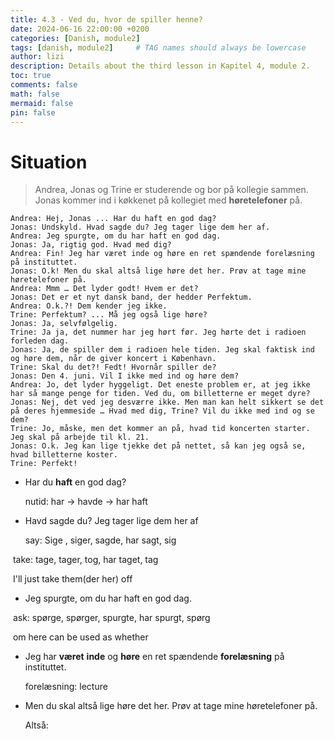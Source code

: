 ```yaml
---
title: 4.3 - Ved du, hvor de spiller henne?
date: 2024-06-16 22:00:00 +0200
categories: [Danish, module2]
tags: [danish, module2]     # TAG names should always be lowercase
author: lizi
description: Details about the third lesson in Kapitel 4, module 2.
toc: true
comments: false
math: false
mermaid: false
pin: false
---
```

# Situation

> Andrea, Jonas og Trine er studerende og bor på kollegie sammen. Jonas kommer ind i køkkenet på kollegiet med **høretelefoner** på.

```
Andrea: Hej, Jonas ... Har du haft en god dag?
Jonas: Undskyld. Hvad sagde du? Jeg tager lige dem her af.
Andrea: Jeg spurgte, om du har haft en god dag.
Jonas: Ja, rigtig god. Hvad med dig?
Andrea: Fin! Jeg har været inde og høre en ret spændende forelæsning på instituttet.
Jonas: O.k! Men du skal altså lige høre det her. Prøv at tage mine høretelefoner på.
Andrea: Mmm … Det lyder godt! Hvem er det?
Jonas: Det er et nyt dansk band, der hedder Perfektum.
Andrea: O.k.?! Dem kender jeg ikke.
Trine: Perfektum? ... Må jeg også lige høre?
Jonas: Ja, selvfølgelig.
Trine: Ja ja, det nummer har jeg hørt før. Jeg hørte det i radioen forleden dag.
Jonas: Ja, de spiller dem i radioen hele tiden. Jeg skal faktisk ind og høre dem, når de giver koncert i København.
Trine: Skal du det?! Fedt! Hvornår spiller de?
Jonas: Den 4. juni. Vil I ikke med ind og høre dem?
Andrea: Jo, det lyder hyggeligt. Det eneste problem er, at jeg ikke har så mange penge for tiden. Ved du, om billetterne er meget dyre?
Jonas: Nej, det ved jeg desværre ikke. Men man kan helt sikkert se det på deres hjemmeside … Hvad med dig, Trine? Vil du ikke med ind og se dem?
Trine: Jo, måske, men det kommer an på, hvad tid koncerten starter. Jeg skal på arbejde til kl. 21.
Jonas: O.k. Jeg kan lige tjekke det på nettet, så kan jeg også se, hvad billetterne koster.
Trine: Perfekt!
```

- Har du **haft** en god dag?  

  nutid: har -> havde -> har haft

- Havd sagde du? Jeg tager lige dem her af

  say: Sige , siger, sagde, har sagt, sig 

​		take: tage, tager, tog, har taget, tag

​		I'll just take them(der her) off

-  Jeg spurgte, om du har haft en god dag.

​		ask: spørge, spørger, spurgte, har spurgt, spørg

​	    om here can be used as whether

- Jeg har **været** **inde** og **høre** en ret spændende **forelæsning** på instituttet.

  forelæsning: lecture

- Men du skal altså lige høre det her. Prøv at tage mine høretelefoner på.

  Altså: 